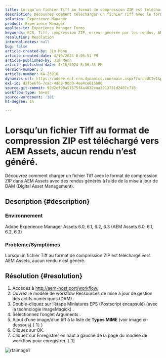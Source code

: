 ```yaml
---
title: Lorsqu’un fichier Tiff au format de compression ZIP est téléchargé vers AEM Assets, aucun rendu n’est généré.
description: Découvrez comment télécharger un fichier Tiff avec le format de compression ZIP vers AEM Assets avec les rendus générés.
solution: Experience Manager
product: Experience Manager
applies-to: Experience Manager Forms
keywords: KCS, Tiff, compression ZIP, erreur générée par les rendus, AEM, Adobe Experience Manager, dépannage
resolution: Resolution
internal-notes: null
bug: false
article-created-by: Jim Menn
article-created-date: 4/10/2024 8:05:51 PM
article-published-by: Jim Menn
article-published-date: 4/10/2024 8:06:36 PM
version-number: 3
article-number: KA-23916
dynamics-url: https://adobe-ent.crm.dynamics.com/main.aspx?forceUCI=1&pagetype=entityrecord&etn=knowledgearticle&id=98fb4bb6-75f7-ee11-a1fe-6045bd006268
exl-id: d2f5e6f6-7cac-4dd8-90d0-4ee4ce616b00
source-git-commit: 92d2cf90a57575f4a4632eaa3913731d2407c718
workflow-type: tm+mt
source-wordcount: '181'
ht-degree: 1%

---
```


# Lorsqu’un fichier Tiff au format de compression ZIP est téléchargé vers AEM Assets, aucun rendu n’est généré.


Découvrez comment charger un fichier Tiff avec le format de compression ZIP dans AEM Assets avec des rendus générés à l’aide de la mise à jour de DAM (Digital Asset Management).

## Description {#description}


### Environnement

Adobe Experience Manager Assets 6.0, 6.1, 6.2, 6.3 (AEM Assets 6.0, 6.1, 6.2, 6.3)

### Problème/Symptômes

Lorsqu’un fichier Tiff au format de compression ZIP est téléchargé vers AEM Assets, aucun rendu n’est généré.


## Résolution {#resolution}


1. Accédez à [http://aem-host:port/workflow.](http://aem-host:port/workflow.)
2. Ouvrez le modèle de workflow Ressources de mise à jour de gestion des actifs numériques (DAM) .
3. Double-cliquez sur l’étape Miniatures EPS (Postscript encapsulé) (avec la technologie ImageMagick) .
4. Sélectionnez l’onglet Arguments .
5. Ajout d’une image/d’un tiff à la liste de <b>Types MIME</b> (voir image ci-dessous) `[` 1`]` )
6. Cliquez sur OK.
7. Cliquez sur Enregistrer en haut à gauche de la page du modèle de workflow pour enregistrer. `[` 1`]`


![rtaimage1](https://helpx.adobe.com/content/dam/help/en/experience-manager/kb/Tiffs-with-ZIP-Compression-do-not-get-renditions-generated-AEM-Assets/jcr%3acontent/main-pars/procedure/proc_par/step_4/step_par/image/rtaimage1.png)
